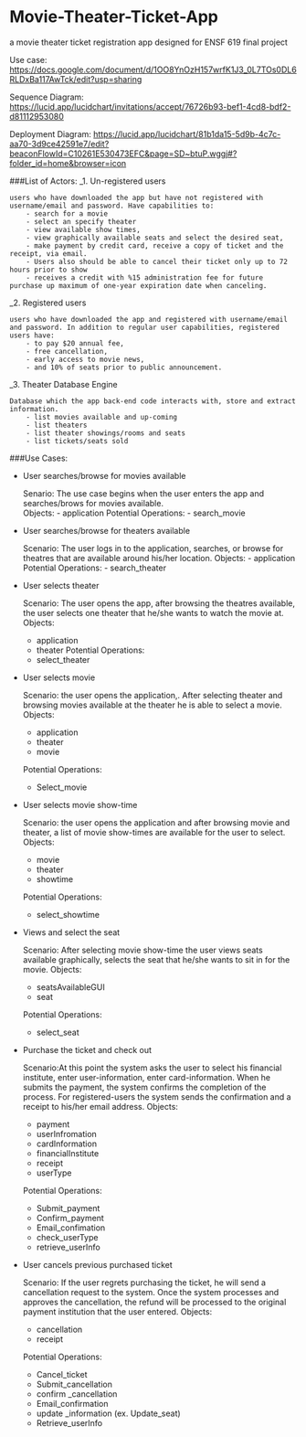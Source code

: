 # Movie-Theater-Ticket-App
a movie theater ticket registration app designed for ENSF 619 final project

Use case:
https://docs.google.com/document/d/1OO8YnOzH157wrfK1J3_0L7TOs0DL6RLDxBa117AwTck/edit?usp=sharing

Sequence Diagram:
https://lucid.app/lucidchart/invitations/accept/76726b93-bef1-4cd8-bdf2-d81112953080

Deployment Diagram:
https://lucid.app/lucidchart/81b1da15-5d9b-4c7c-aa70-3d9ce42591e7/edit?beaconFlowId=C10261E530473EFC&page=SD~btuP.wggj#?folder_id=home&browser=icon

###List of Actors:
_1. Un-registered users
	
	users who have downloaded the app but have not registered with username/email and password. Have capabilities to:
		- search for a movie
		- select an specify theater
		- view available show times, 
		- view graphically available seats and select the desired seat,
		- make payment by credit card, receive a copy of ticket and the receipt, via email.
		- Users also should be able to cancel their ticket only up to 72 hours prior to show
		- receives a credit with %15 administration fee for future purchase up maximum of one-year expiration date when canceling. 
		
_2. Registered users

	users who have downloaded the app and registered with username/email and password. In addition to regular user capabilities, registered users have:
		- to pay $20 annual fee,
		- free cancellation, 
		- early access to movie news,
		- and 10% of seats prior to public announcement.
	
_3. Theater Database Engine
	
	Database which the app back-end code interacts with, store and extract information.
		- list movies available and up-coming
		- list theaters
		- list theater showings/rooms and seats
		- list tickets/seats sold 

###Use Cases:

- User searches/browse for movies available
	
	Senario: The use case begins when the user enters the app and searches/brows for movies 	available.	
		Objects:
		- application
		Potential Operations:
		- search_movie


- User searches/browse for theaters available

	Scenario: The user logs in to the application, searches, or browse for theatres that are available around his/her location.
		Objects:
		- application
		Potential Operations:
		- search_theater


- User selects theater

	Scenario: The user opens the app, after browsing the theatres available, the user selects one theater that he/she wants to watch the movie at.
	Objects:
	- application
	- theater
	Potential Operations:
	- select_theater


- User selects movie 

	Scenario: the user opens the application,. After selecting theater and browsing movies available at the theater he is able to select a movie.
	Objects:
	- application
	- theater	
	- movie

	Potential Operations:
	- Select_movie



- User selects movie show-time

	Scenario: the user opens the application and after browsing movie and theater, a list of movie show-times are available for the user to select.
	Objects:
	- movie
	- theater
	- showtime

	Potential Operations:
	- select_showtime


- Views and select the seat     

	Scenario: After selecting movie show-time the user views  seats available graphically, selects the seat that he/she wants to sit in for the movie.
	Objects:
	- seatsAvailableGUI
	- seat

	Potential Operations:
	- select_seat


- Purchase the ticket and check out
	
	Scenario:At this point the system asks the user to select his financial institute, enter user-information, enter card-information. When he submits the payment, the system confirms the completion of the process. For registered-users the system sends the confirmation and a receipt to his/her email address. 
	Objects:
	- payment
	- userInfromation
	- cardInformation
	- financialInstitute
	- receipt
	- userType

	Potential Operations:
	- Submit_payment
	- Confirm_payment
	- Email_confimation
	- check_userType
	- retrieve_userInfo



- User cancels previous purchased ticket
	
	Scenario: If the user regrets purchasing the ticket, he will send a cancellation request to the system. Once the system processes and approves the cancellation, the refund will be processed to the original payment institution that the user entered. 
	Objects:
	- cancellation
	- receipt

	Potential Operations:
	- Cancel_ticket
	- Submit_cancellation
	- confirm _cancellation
	- Email_confirmation
	- update _information (ex. Update_seat)
	- Retrieve_userInfo

